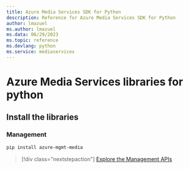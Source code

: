 ```yaml
---
title: Azure Media Services SDK for Python
description: Reference for Azure Media Services SDK for Python
author: lmazuel
ms.author: lmazuel
ms.data: 06/29/2023
ms.topic: reference
ms.devlang: python
ms.service: mediaservices
---
```

# Azure Media Services libraries for python

## Install the libraries


### Management

```bash
pip install azure-mgmt-media
```
> [!div class="nextstepaction"]
> [Explore the Management APIs](/python/api/overview/azure/mediaservices/management)